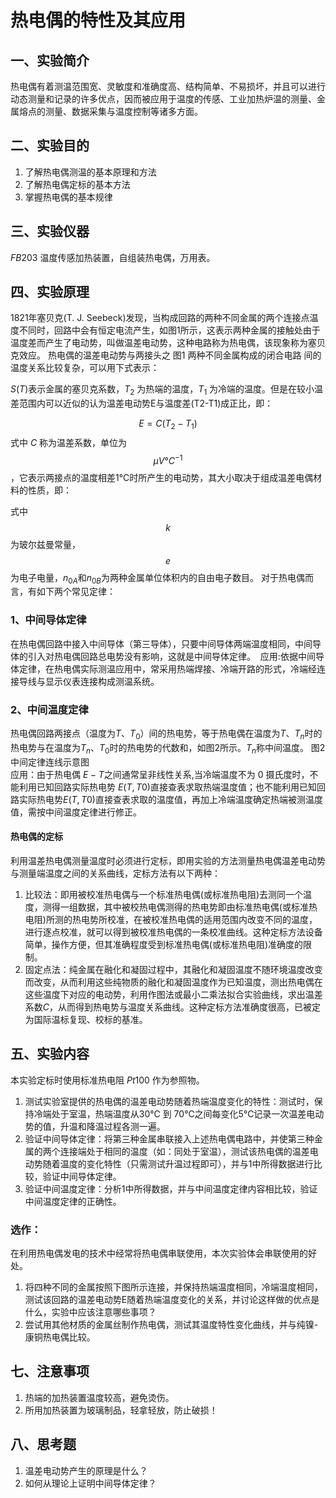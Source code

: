 # 热电偶的特性及其应用

## 一、实验简介

热电偶有着测温范围宽、灵敏度和准确度高、结构简单、不易损坏，并且可以进行动态测量和记录的许多优点，因而被应用于温度的传感、工业加热炉温的测量、金属熔点的测量、数据采集与温度控制等诸多方面。

## 二、实验目的

1. 了解热电偶测温的基本原理和方法
2. 了解热电偶定标的基本方法
3. 掌握热电偶的基本规律

## 三、实验仪器
$FB203$ 温度传感加热装置，自组装热电偶，万用表。

## 四、实验原理

1821年塞贝克(T. J. Seebeck)发现，当构成回路的两种不同金属的两个连接点温度不同时，回路中会有恒定电流产生，如图1所示，这表示两种金属的接触处由于温度差而产生了电动势，叫做温差电动势，这种电路称为热电偶，该现象称为塞贝克效应。
热电偶的温差电动势与两接头之    图1 两种不同金属构成的闭合电路
间的温度关系比较复杂，可以用下式表示：
	
$S(T)$表示金属的塞贝克系数，$T_2$ 为热端的温度，$T_1$ 为冷端的温度。但是在较小温差范围内可以近似的认为温差电动势E与温度差(T2-T1)成正比，即：

$$
E=C(T_2-T_1)
$$
​	式中 $C$ 称为温差系数，单位为$$\mu V °C^{-1}$$，它表示两接点的温度相差1℃时所产生的电动势，其大小取决于组成温差电偶材料的性质，即：
	
式中 $$k$$ 为玻尔兹曼常量，$$e$$为电子电量，$n_{0A}$和$n_{0B}$为两种金属单位体积内的自由电子数目。
对于热电偶而言，有如下两个常见定律：

### 1、中间导体定律

在热电偶回路中接入中间导体（第三导体），只要中间导体两端温度相同，中间导体的引入对热电偶回路总电势没有影响，这就是中间导体定律。
 应用:依据中间导体定律，在热电偶实际测温应用中，常采用热端焊接、冷端开路的形式，冷端经连接导线与显示仪表连接构成测温系统。 

### 2、中间温度定律

热电偶回路两接点（温度为$T$、$T_0$）间的热电势，等于热电偶在温度为$T$、$T_n$时的热电势与在温度为$T_n$、$T_0$时的热电势的代数和，如图2所示。$T_n$称中间温度。          图2 中间定律连线示意图       
应用：由于热电偶 $E-T$之间通常呈非线性关系,当冷端温度不为 $0$ 摄氏度时，不能利用已知回路实际热电势 $E(T, T0)$直接查表求取热端温度值；也不能利用已知回路实际热电势$E(T, T0)$直接查表求取的温度值，再加上冷端温度确定热端被测温度值，需按中间温度定律进行修正。

#### 热电偶的定标

利用温差热电偶测量温度时必须进行定标，即用实验的方法测量热电偶温差电动势与测量端温度之间的关系曲线，定标方法有以下两种：

1. 比较法：即用被校准热电偶与一个标准热电偶(或标准热电阻)去测同一个温度，测得一组数据，其中被校热电偶测得的热电势即由标准热电偶(或标准热电阻)所测的热电势所校准，在被校准热电偶的适用范围内改变不同的温度，进行逐点校准，就可以得到被校准热电偶的一条校准曲线。这种定标方法设备简单，操作方便，但其准确程度受到标准热电偶(或标准热电阻)准确度的限制。
2. 固定点法：纯金属在融化和凝固过程中，其融化和凝固温度不随环境温度改变而改变，从而利用这些纯物质的融化和凝固温度作为已知温度，测出热电偶在这些温度下对应的电动势，利用作图法或最小二乘法拟合实验曲线，求出温差系数$C$，从而得到热电势与温度关系曲线。这种定标方法准确度很高，已被定为国际温标复现、校标的基准。

## 五、实验内容

本实验定标时使用标准热电阻 $Pt100$ 作为参照物。

1. 测试实验室提供的热电偶的温差电动势随着热端温度变化的特性：测试时，保持冷端处于室温，热端温度从30℃ 到 70℃之间每变化5℃记录一次温差电动势的值，升温和降温过程各测一遍。
2. 验证中间导体定律：将第三种金属串联接入上述热电偶电路中，并使第三种金属的两个连接端处于相同的温度（如：同处于室温），测试该热电偶的温差电动势随着温度的变化特性（只需测试升温过程即可），并与1中所得数据进行比较，验证中间导体定律。
3. 验证中间温度定律：分析1中所得数据，并与中间温度定律内容相比较，验证中间温度定律的正确性。

### 选作：

在利用热电偶发电的技术中经常将热电偶串联使用，本次实验体会串联使用的好处。

1. 将四种不同的金属按照下图所示连接，并保持热端温度相同，冷端温度相同，测试该回路的温差电动势E随着热端温度变化的关系，并讨论这样做的优点是什么，实验中应该注意哪些事项？
2. 尝试用其他材质的金属丝制作热电偶，测试其温度特性变化曲线，并与纯镍-康铜热电偶比较。

## 七、注意事项

1. 热端的加热装置温度较高，避免烫伤。
2. 所用加热装置为玻璃制品，轻拿轻放，防止破损！

## 八、思考题

1. 温差电动势产生的原理是什么？
2. 如何从理论上证明中间导体定律？